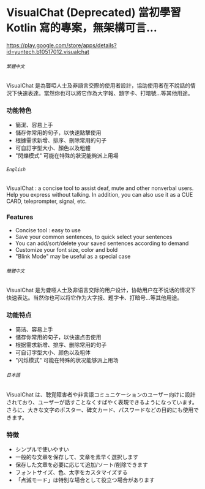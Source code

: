 # VisualChat (Deprecated) 當初學習 Kotlin 寫的專案，無架構可言...

https://play.google.com/store/apps/details?id=yuntech.b10517012.visualchat

###### `繁體中文`

VisualChat 是為聾啞人士及非語言交際的使用者設計，協助使用者在不說話的情況下快速表達。當然你也可以將它作為大字報、題字卡、打暗號...等其他用途。

### 功能特色
- 簡潔、容易上手
- 儲存你常用的句子，以快速點擊使用
- 根據需求新增、排序、刪除常用的句子
- 可自訂字型大小、顏色以及粗體
- "閃爍模式" 可能在特殊的狀況能夠派上用場

###### `English`

VisualChat : a concise tool to assist deaf, mute and other nonverbal users. Help you express without talking. In addition, you can also use it as a CUE CARD, teleprompter, signal, etc.

### Features
- Concise tool : easy to use
- Save your common sentences, to quick select your sentences
- You can add/sort/delete your saved sentences according to demand
- Customize your font size, color and bold
- "Blink Mode" may be useful as a special case

###### `簡體中文`

VisualChat 是为聋哑人士及非语言交际的用户设计，协助用户在不说话的情况下快速表达。当然你也可以将它作为大字报、题字卡、打暗号...等其他用途。

### 功能特点
- 简洁、容易上手
- 储存你常用的句子，以快速点击使用
- 根据需求新增、排序、删除常用的句子
- 可自订字型大小、颜色以及粗体
- "闪烁模式" 可能在特殊的状况能够派上用场

###### `日本語`

VisualChat は、聴覚障害者や非言語コミュニケーションのユーザー向けに設計されており、ユーザーが話すことなくすばやく表現できるようになっています。 さらに、大きな文字のポスター、碑文カード、パスワードなどの目的にも使用できます。

### 特徴
- シンプルで使いやすい
- 一般的な文章を保存して、文章を素早く選択します
- 保存した文章を必要に応じて追加/ソート/削除できます
- フォントサイズ、色、太字をカスタマイズする
- 「点滅モード」は特別な場合として役立つ場合があります
